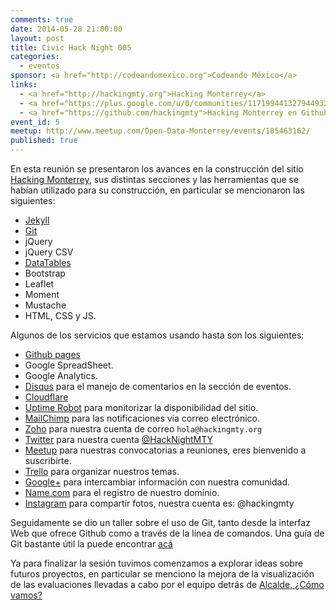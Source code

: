 ```yaml
---
comments: true
date: 2014-05-28 21:00:00
layout: post
title: Civic Hack Night 005
categories: 
  - eventos
sponsor: <a href="http://codeandomexico.org">Codeando México</a>
links: 
  - <a href="http://hackingmty.org">Hacking Monterrey</a>
  - <a href="https://plus.google.com/u/0/communities/117199441327944932251">Google+</a>
  - <a href="https://github.com/hackingmty">Hacking Monterrey en Github</a>
event_id: 5
meetup: http://www.meetup.com/Open-Data-Monterrey/events/185463162/
published: true
---
```


En esta reunión se presentaron los avances en la construcción del
sitio [Hacking Monterrey](http://hackingmty.org/), sus distintas
secciones y las herramientas que se habían utilizado para su
construcción, en particular se mencionaron las siguientes:

 * [Jekyll](http://jekyllrb.com/)
 * [Git](http://git-scm.com/)
 * jQuery
 * jQuery CSV
 * [DataTables](http://datatables.net/)
 * Bootstrap
 * Leaflet
 * Moment
 * Mustache
 * HTML, CSS y JS.

Algunos de los servicios que estamos usando hasta son los siguientes:

 * [Github pages](https://pages.github.com/)
 * Google SpreadSheet.
 * Google Analytics.
 * [Disqus](http://disqus.com) para el manejo de comentarios en la
sección de eventos.
 * [Cloudflare](https://www.cloudflare.com/)
 * [Uptime Robot](http://www.uptimerobot.com/) para monitorizar la
disponibilidad del sitio.
 * [MailChimp](http://mailchimp.com/) para las notificaciones vía
correo electrónico.
 * [Zoho](https://www.zoho.com/) para nuestra cuenta de correo
`hola@hackingmty.org`
 * [Twitter](https://twitter.com) para nuestra cuenta
[@HackNightMTY](https://twitter.com/hacknightmty)
 * [Meetup](http://www.meetup.com/open-data-monterrey/) para nuestras
convocatorias a reuniones, eres bienvenido a suscribirte.
 * [Trello](https://trello.com/b/GSDC6GpV/brigada-hc-mty) para
organizar nuestros temas.
 * [Google+](https://plus.google.com/u/0/communities/117199441327944932251)
para intercambiar información con nuestra comunidad.
 * [Name.com](http://www.name.com) para el registro de nuestro dominio.
 * [Instagram](http://instagram.com) para compartir fotos, nuestra
cuenta es: @hackingmty


Seguidamente se dio un taller sobre el uso de Git, tanto desde la
interfaz Web que ofrece Github como a través de la línea de comandos.
Una guía de Git bastante útil la puede encontrar
[acá](http://rogerdudler.github.io/git-guide/index.es.html)

Ya para finalizar la sesión tuvimos comenzamos a explorar ideas sobre
futuros proyectos, en particular se menciono la mejora de la
visualización de las evaluaciones llevadas a cabo por el equipo detrás
de [Alcalde, ¿Cómo vamos?](http://comovamosnl.org)